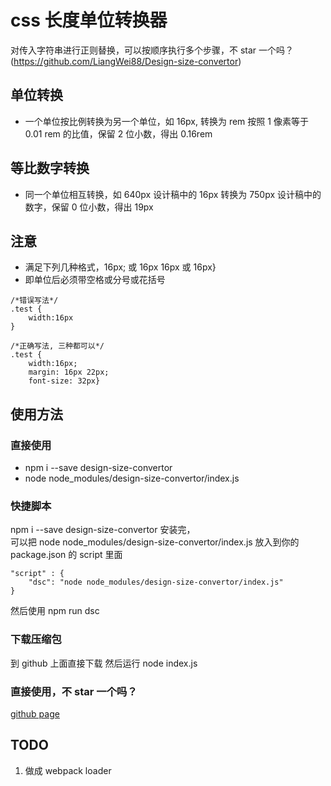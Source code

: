 # css 长度单位转换器

对传入字符串进行正则替换，可以按顺序执行多个步骤，不 star 一个吗？
(https://github.com/LiangWei88/Design-size-convertor)

## 单位转换
* 一个单位按比例转换为另一个单位，如 16px, 转换为 rem 按照 1 像素等于 0.01 rem 的比值，保留 2 位小数，得出 0.16rem

## 等比数字转换
* 同一个单位相互转换，如 640px 设计稿中的 16px 转换为 750px 设计稿中的数字，保留 0 位小数，得出 19px

## 注意
* 满足下列几种格式，16px; 或 16px 16px 或 16px}
* 即单位后必须带空格或分号或花括号
```
/*错误写法*/
.test {
    width:16px
}

/*正确写法, 三种都可以*/
.test {
    width:16px;
    margin: 16px 22px;
    font-size: 32px}
```
## 使用方法
### 直接使用
 * npm i --save design-size-convertor
 * node node_modules/design-size-convertor/index.js
### 快捷脚本
npm i --save design-size-convertor 安装完，  
可以把 node node_modules/design-size-convertor/index.js 放入到你的 package.json 的 script 里面
```
"script" : {
    "dsc": "node node_modules/design-size-convertor/index.js"
} 
```
然后使用 npm run dsc
### 下载压缩包
到 github 上面直接下载
然后运行 node index.js

### 直接使用，不 star 一个吗？
[github page](https://liangwei88.github.io/Design-size-convertor/)

## TODO
1. 做成 webpack loader